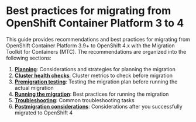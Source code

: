 # Best practices for migrating from OpenShift&nbsp;Container&nbsp;Platform&nbsp;3&nbsp;to&nbsp;4

This guide provides recommendations and best practices for migrating from OpenShift Container Platform 3.9+ to OpenShift 4.x with the Migration Toolkit for Containers (MTC). The recommendations are organized into the following sections:

1. **[Planning](./planning.md)**: Considerations and strategies for planning the migration
2. **[Cluster health checks](./cluster-health-checks.md)**: Cluster metrics to check before migration
3. **[Premigration testing](./premigration-testing.md)**: Testing the migration plan before running the actual migration
4. **[Running the migration](./running-the-migration.md)**: Best practices for running the migration
5. **[Troubleshooting](./troubleshooting.md)**: Common troubleshooting tasks
6. **[Postmigration considerations](./postmigration-considerations.md)**: Considerations after you successfully migrated to OpenShift 4
